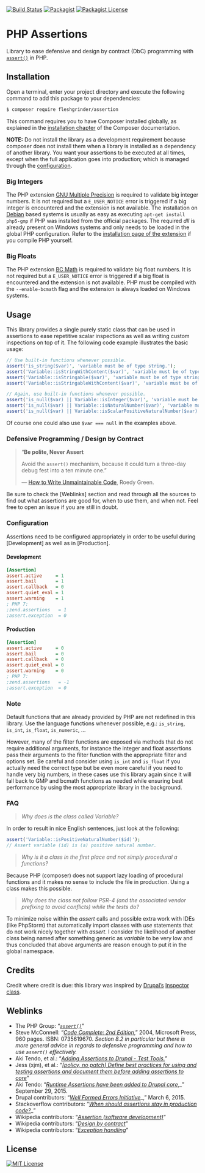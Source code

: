 [![Build Status](https://img.shields.io/travis/Fleshgrinder/php-assertion.svg?style=flat-square)](https://travis-ci.org/Fleshgrinder/php-assertion)
[![Packagist](https://img.shields.io/packagist/v/fleshgrinder/assertion.svg?style=flat-square)](https://packagist.org/packages/fleshgrinder/assertion)
[![Packagist License](https://img.shields.io/packagist/l/fleshgrinder/assertion.svg?style=flat-square)](https://packagist.org/packages/fleshgrinder/assertion)
# PHP Assertions
Library to ease defensive and design by contract (DbC) programming with [`assert()`](https://secure.php.net/assert) in PHP.

## Installation
Open a terminal, enter your project directory and execute the following command to add this package to your
 dependencies:

```bash
$ composer require fleshgrinder/assertion
```

This command requires you to have Composer installed globally, as explained in the
 [installation chapter](https://getcomposer.org/doc/00-intro.md) of the Composer documentation.

**NOTE:** Do not install the library as a development requirement because composer does not install them when a library
 is installed as a dependency of another library. You want your assertions to be executed at all times, except when the
 full application goes into production; which is managed through the [configuration](#configuration).

### Big Integers
The PHP extension [GNU Multiple Precision](https://secure.php.net/gmp) is required to validate big integer numbers.
 It is not required but a `E_USER_NOTICE` error is triggered if a big integer is encountered and the extension is not
 available. The installation on [Debian](https://www.debian.org/) based systems is usually as easy as executing
 `apt-get install php5-gmp` if PHP was installed from the official packages. The required _dll_ is already present on
 Windows systems and only needs to be loaded in the global PHP configuration. Refer to the
 [installation page of the extension](https://secure.php.net/gmp.installation) if you compile PHP yourself.

### Big Floats
The PHP extension [BC Math](https://secure.php.net/bcmath) is required to validate big float numbers. It is not required
 but a `E_USER_NOTICE` error is triggered if a big float is encountered and the extension is not available. PHP must be
 compiled with the `--enable-bcmath` flag and the extension is always loaded on Windows systems.

## Usage
This library provides a single purely static class that can be used in assertions to ease repetitive scalar inspections
 as well as writing custom inspections on top of it. The following code example illustrates the basic usage:

```php
// Use built-in functions whenever possible.
assert('is_string($var)', 'variable must be of type string.');
assert('Variable::isStringWithContent($var)', 'variable must be of type string with content');
assert('Variable::isStringable($var)', 'variable must be of type string or a convertible object');
assert('Variable::isStringableWithContent($var)', 'variable must be of type string or a convertible object with content');

// Again, use built-in functions whenever possible.
assert('is_null($var) || Variable::isInteger($var)', 'variable must be NULL or an integer (ℤ)');
assert('is_null($var) || Variable::isNaturalNumber($var)', 'variable must be NULL or a natural number (ℕ₀)');
assert('is_null($var) || Variable::isScalarPositiveNaturalNumber($var)', 'variable must be NULL or a positive natural number (ℕ₁) of type int');
```

Of course one could also use `$var === null` in the examples above.

### Defensive Programming / Design by Contract
> “**Be polite, Never Assert**
>
> Avoid the `assert()` mechanism, because it could turn a three-day debug fest into a ten minute one.”
>
> — [How to Write Unmaintainable Code](https://thc.org/root/phun/unmaintain.html), Roedy Green.

Be sure to check the [Weblinks] section and read through all the sources to find out what assertions are good for, when
 to use them, and when not. Feel free to open an issue if you are still in doubt.

### Configuration
Assertions need to be configured appropriately in order to be useful during [Development] as well as in [Production].

#### Development
```ini
[Assertion]
assert.active     = 1
assert.bail       = 1
assert.callback   = 0
assert.quiet_eval = 1
assert.warning    = 1
; PHP 7:
;zend.assertions   = 1
;assert.exception  = 0

```

#### Production
```ini
[Assertion]
assert.active     = 0
assert.bail       = 0
assert.callback   = 0
assert.quiet_eval = 0
assert.warning    = 0
; PHP 7:
;zend.assertions   = -1
;assert.exception  = 0
```

### Note
Default functions that are already provided by PHP are not redefined in this library. Use the language functions
 whenever possible, e.g.: `is_string`, `is_int`, `is_float`, `is_numeric`, …

However, many of the filter functions are exposed via methods that do not require additional arguments, for instance
 the integer and float assertions pass their arguments to the filter function with the appropriate filter and options
 set. Be careful and consider using `is_int` and `is_float` if you actually need the correct type but be even more
 careful if you need to handle very big numbers, in these cases use this library again since it will fall back to
 GMP and bcmath functions as needed while ensuring best performance by using the most appropriate library in the
 background.

### FAQ
> _Why does is the class called Variable?_

In order to result in nice English sentences, just look at the following:

```php
assert('Variable::isPositiveNaturalNumber($id)');
// Assert variable (id) is (a) positive natural number.
```

> _Why is it a class in the first place and not simply procedural a functions?_

Because PHP (composer) does not support lazy loading of procedural functions and it makes no sense to include the file
in production. Using a class makes this possible.

> _Why does the class not follow PSR-4 (and the associated vendor prefixing to avoid conflicts) while the tests do?_

To minimize noise within the _assert_ calls and possible extra work with IDEs (like PhpStorm) that automatically import
 classes with _use_ statements that do not work nicely together with _assert_. I consider the likelihood of another
 class being named after something generic as _variable_ to be very low and thus concluded that above arguments are
 reason enough to put it in the global namespace.

## Credits
Credit where credit is due: this library was inspired by [Drupal’s](https://www.drupal.org/) 
 [Inspector class](https://github.com/drupal/drupal/blob/8.0.x/core/lib/Drupal/Component/Assertion/Inspector.php).

## Weblinks
- The PHP Group: “[_`assert()`_](https://secure.php.net/assert)”
- Steve McConnell: “[_Code Complete: 2nd Edition_](http://www.stevemcconnell.com/cc.htm),”  2004, Microsoft Press, 960
 pages. ISBN: 0735619670. _Section 8.2 in particular but there is more general advice in regards to defensive
 programming and how to use `assert()` effectively._
- Aki Tendo, et al.: “[_Adding Assertions to Drupal - Test Tools._](https://www.drupal.org/node/2408013)”
- Jess (xjm), et al.: “[_[policy, no patch] Define best practices for using and testing assertions and document them before adding assertions to core_](https://www.drupal.org/node/2548671)”
- Aki Tendo: “[_Runtime Assertions have been added to Drupal core_](https://www.drupal.org/node/2569701),_” September 29, 2015.
- Drupal contributors: “[_Well Formed Errors Initiative_](https://www.drupal.org/node/2412507)_,” March 6, 2015.
- Stackoverflow contributors: “[_When should assertions stay in production code?_](http://stackoverflow.com/questions/17732)_”
- Wikipedia contributors: “[_Assertion (software development)_](https://en.wikipedia.org/wiki/Assertion_%28software_development%29)”
- Wikipedia contributors: “[_Design by contract_](https://en.wikipedia.org/wiki/Design_by_contract)”
- Wikipedia contributors: “[_Exception handling_](https://en.wikipedia.org/wiki/Exception_handling)”

## License
[![MIT License](https://upload.wikimedia.org/wikipedia/commons/thumb/c/c3/License_icon-mit.svg/48px-License_icon-mit.svg.png)](https://opensource.org/licenses/MIT)
